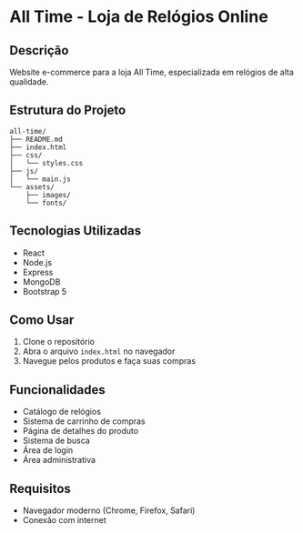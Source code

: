 # All Time - Loja de Relógios Online

## Descrição

Website e-commerce para a loja All Time, especializada em relógios de alta qualidade.

## Estrutura do Projeto

```
all-time/
├── README.md
├── index.html
├── css/
│   └── styles.css
├── js/
│   └── main.js
└── assets/
    ├── images/
    └── fonts/
```

## Tecnologias Utilizadas

- React
- Node.js
- Express
- MongoDB
- Bootstrap 5

## Como Usar

1. Clone o repositório
2. Abra o arquivo `index.html` no navegador
3. Navegue pelos produtos e faça suas compras

## Funcionalidades

- Catálogo de relógios
- Sistema de carrinho de compras
- Página de detalhes do produto
- Sistema de busca
- Área de login
- Área administrativa

## Requisitos

- Navegador moderno (Chrome, Firefox, Safari)
- Conexão com internet
